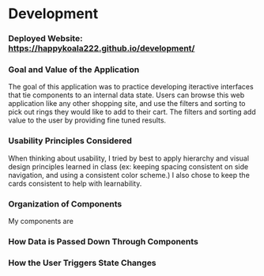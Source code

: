 # Development

### Deployed Website: https://happykoala222.github.io/development/

### Goal and Value of the Application
The goal of this application was to practice developing iteractive interfaces that tie components to an internal data state. Users can browse this web application like any other shopping site, and use the filters and sorting to pick out rings they would like to add to their cart. The filters and sorting add value to the user by providing fine tuned results.

### Usability Principles Considered
When thinking about usability, I tried by best to apply hierarchy and visual design principles learned in class (ex: keeping spacing consistent on side navigation, and using a consistent color scheme.) I also chose to keep the cards consistent to help with learnability.

### Organization of Components
My components are

### How Data is Passed Down Through Components

### How the User Triggers State Changes

